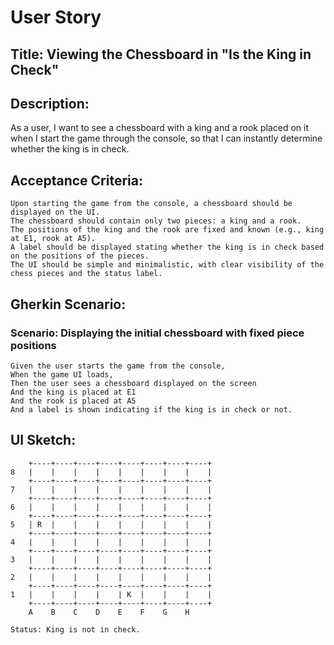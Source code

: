 # User Story

## Title: Viewing the Chessboard in "Is the King in Check"

## Description:
As a user, I want to see a chessboard with a king and a rook placed on it when I start the game through the console, so that I can instantly determine whether the king is in check.

## Acceptance Criteria:

    Upon starting the game from the console, a chessboard should be displayed on the UI.
    The chessboard should contain only two pieces: a king and a rook.
    The positions of the king and the rook are fixed and known (e.g., king at E1, rook at A5).
    A label should be displayed stating whether the king is in check based on the positions of the pieces.
    The UI should be simple and minimalistic, with clear visibility of the chess pieces and the status label.

## Gherkin Scenario:

### Scenario: Displaying the initial chessboard with fixed piece positions

    Given the user starts the game from the console,
    When the game UI loads,
    Then the user sees a chessboard displayed on the screen
    And the king is placed at E1
    And the rook is placed at A5
    And a label is shown indicating if the king is in check or not.

## UI Sketch:
        +----+----+----+----+----+----+----+----+
    8   |    |    |    |    |    |    |    |    |
        +----+----+----+----+----+----+----+----+
    7   |    |    |    |    |    |    |    |    |
        +----+----+----+----+----+----+----+----+
    6   |    |    |    |    |    |    |    |    |
        +----+----+----+----+----+----+----+----+
    5   | R  |    |    |    |    |    |    |    |
        +----+----+----+----+----+----+----+----+
    4   |    |    |    |    |    |    |    |    |
        +----+----+----+----+----+----+----+----+
    3   |    |    |    |    |    |    |    |    |
        +----+----+----+----+----+----+----+----+
    2   |    |    |    |    |    |    |    |    |
        +----+----+----+----+----+----+----+----+
    1   |    |    |    |    | K  |    |    |    |
        +----+----+----+----+----+----+----+----+
        A    B    C    D    E    F    G    H

    Status: King is not in check.
